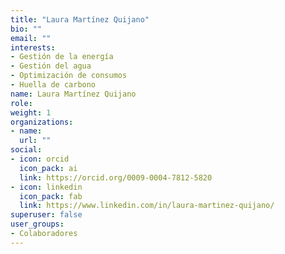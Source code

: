 ```yaml
---
title: "Laura Martínez Quijano"
bio: ""
email: ""
interests:
- Gestión de la energía
- Gestión del agua
- Optimización de consumos
- Huella de carbono
name: Laura Martínez Quijano
role:
weight: 1
organizations:
- name: 
  url: ""
social:
- icon: orcid
  icon_pack: ai
  link: https://orcid.org/0009-0004-7812-5820
- icon: linkedin
  icon_pack: fab
  link: https://www.linkedin.com/in/laura-martinez-quijano/
superuser: false
user_groups:
- Colaboradores
---
```

